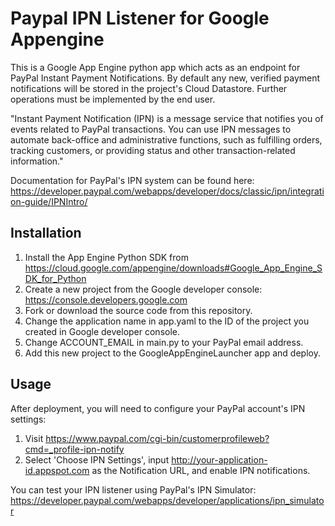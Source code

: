 # Paypal IPN Listener for Google Appengine

This is a Google App Engine python app which acts as an endpoint for PayPal Instant Payment Notifications. By default any new, verified payment notifications will be stored in the project's Cloud Datastore. Further operations must be implemented by the end user.

"Instant Payment Notification (IPN) is a message service that notifies you of events related to PayPal transactions. You can use IPN messages to automate back-office and administrative functions, such as fulfilling orders, tracking customers, or providing status and other transaction-related information."

Documentation for PayPal's IPN system can be found here:
https://developer.paypal.com/webapps/developer/docs/classic/ipn/integration-guide/IPNIntro/

## Installation

1. Install the App Engine Python SDK from https://cloud.google.com/appengine/downloads#Google_App_Engine_SDK_for_Python
2. Create a new project from the Google developer console: https://console.developers.google.com
3. Fork or download the source code from this repository.
4. Change the application name in app.yaml to the ID of the project you created in Google developer console.
5. Change ACCOUNT_EMAIL in main.py to your PayPal email address.
6. Add this new project to the GoogleAppEngineLauncher app and deploy.

## Usage

After deployment, you will need to configure your PayPal account's IPN settings:

1. Visit https://www.paypal.com/cgi-bin/customerprofileweb?cmd=_profile-ipn-notify
2. Select 'Choose IPN Settings', input http://your-application-id.appspot.com as the Notification URL, and enable IPN notifications.

You can test your IPN listener using PayPal's IPN Simulator:
https://developer.paypal.com/webapps/developer/applications/ipn_simulator
